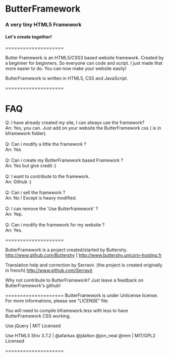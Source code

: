 
# ButterFramework

### A very tiny HTML5 Framework

#### Let's create together!

====================

Butter Framework is an HTML5/CSS3 based website framework. Created by a beginner for beginners.
So everyone can code and script. I just made that more easier to do.
You can now make your website easily!

ButterFramework is written in HTML5, CSS and JavaScript.

====================
# FAQ

Q: I have already created my site, I can always use the framework?
<br>
An: Yes, you can. Just add on your website the ButterFramework css ( is in bframework folder).
<br><br>
Q: Can i modify a little the framework ?
<br>
An: Yes
<br><br>
Q: Can i create my ButterFramework based Framework ?
<br>
An: Yes but give credit :)
<br><br>
Q: I want to contribute to the framework.
<br>
An: Github</a> :) 
<br><br>
Q: Can i sell the framework ?
<br>
An: No ! Except is heavy modified.
<br><br>
Q: I can remove the 'Use Butterframework' ?
<br>
An: Yep.
<br><br>
Q: Can i modify the framework for my website ?
<br>
An: Yes.

====================

ButterFramework is a project created/started by Buttershy.
http://www.github.com/Buttershy | http://www.buttershy.unicorn-hosting.fr

Translation help and correction by Serravir.
(the project is created originally in french)
http://www.github.com/Serravir

Why not contribute to ButterFramework? Just leave a feedback on ButterFramework's github!

====================
ButterFramework is under Unlicense license. For more informations, please see "LICENSE" file.

You will need to compile bframework.less with less to have ButterFramework CSS working.

Use jQuery | MIT Licensed

Use HTML5 Shiv 3.7.2 | @afarkas @jdalton @jon_neal @rem | MIT/GPL2 Licensed

====================
